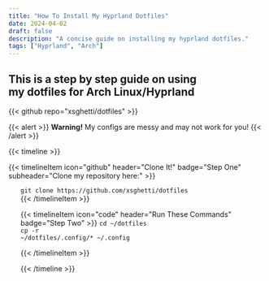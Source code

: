 ```yaml
---
title: "How To Install My Hyprland Dotfiles"
date: 2024-04-02
draft: false
description: "A concise guide on installing my hyprland dotfiles."
tags: ["Hyprland", "Arch"]
---
```

<h2> This is a step by step guide on using<br> my dotfiles for Arch Linux/Hyprland</h2>

{{< github repo="xsghetti/dotfiles" >}}

{{< alert >}}
**Warning!** My configs are messy and may not work for you!
{{< /alert >}}


{{< timeline >}}

{{< timelineItem icon="github" header="Clone It!" badge="Step One" subheader="Clone my repository here:" >}}
<ul>
<code>git clone https://github.com/xsghetti/dotfiles</code>
<br>
{{< /timelineItem >}}

{{< timelineItem icon="code" header="Run These Commands" badge="Step Two" >}}
<code>cd ~/dotfiles</code>
<br>
<code>cp -r ~/dotfiles/.config/* ~/.config</code>

{{< /timelineItem >}}


{{< /timeline >}}